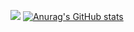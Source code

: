 ![](https://github-profile-summary-cards.vercel.app/api/cards/most-commit-language?username=minoue&theme=default)
[![Anurag's GitHub stats](https://github-readme-stats.vercel.app/api?username=minoue)](https://github.com/anuraghazra/github-readme-stats)

<!--
**minoue/minoue** is a ✨ _special_ ✨ repository because its `README.md` (this file) appears on your GitHub profile.

Here are some ideas to get you started:

- 🔭 I’m currently working on ...
- 🌱 I’m currently learning ...
- 👯 I’m looking to collaborate on ...
- 🤔 I’m looking for help with ...
- 💬 Ask me about ...
- 📫 How to reach me: ...
- 😄 Pronouns: ...
- ⚡ Fun fact: ...
-->
